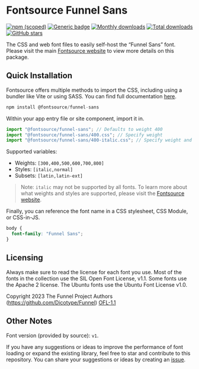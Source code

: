# Fontsource Funnel Sans

[![npm (scoped)](https://img.shields.io/npm/v/@fontsource/funnel-sans?color=brightgreen)](https://www.npmjs.com/package/@fontsource/funnel-sans) [![Generic badge](https://img.shields.io/badge/fontsource-passing-brightgreen)](https://github.com/fontsource/fontsource) [![Monthly downloads](https://badgen.net/npm/dm/@fontsource/funnel-sans)](https://github.com/fontsource/fontsource) [![Total downloads](https://badgen.net/npm/dt/@fontsource/funnel-sans)](https://github.com/fontsource/fontsource) [![GitHub stars](https://img.shields.io/github/stars/fontsource/fontsource.svg?style=social&label=Star)](https://github.com/fontsource/fontsource/stargazers)

The CSS and web font files to easily self-host the “Funnel Sans” font. Please visit the main [Fontsource website](https://fontsource.org/fonts/funnel-sans) to view more details on this package.

## Quick Installation

Fontsource offers multiple methods to import the CSS, including using a bundler like Vite or using SASS. You can find full documentation [here](https://fontsource.org/docs/getting-started/introduction).

```javascript
npm install @fontsource/funnel-sans
```

Within your app entry file or site component, import it in.

```javascript
import "@fontsource/funnel-sans"; // Defaults to weight 400
import "@fontsource/funnel-sans/400.css"; // Specify weight
import "@fontsource/funnel-sans/400-italic.css"; // Specify weight and style
```

Supported variables:
- Weights: `[300,400,500,600,700,800]`
- Styles: `[italic,normal]`
- Subsets: `[latin,latin-ext]`

> Note: `italic` may not be supported by all fonts. To learn more about what weights and styles are supported, please visit the [Fontsource website](https://fontsource.org/fonts/funnel-sans).

Finally, you can reference the font name in a CSS stylesheet, CSS Module, or CSS-in-JS.

```css
body {
  font-family: "Funnel Sans";
}
```

## Licensing
Always make sure to read the license for each font you use. Most of the fonts in the collection use the SIL Open Font License, v1.1. Some fonts use the Apache 2 license. The Ubuntu fonts use the Ubuntu Font License v1.0.

Copyright 2023 The Funnel Project Authors (https://github.com/Dicotype/Funnel)
[OFL-1.1](https://openfontlicense.org)

## Other Notes
Font version (provided by source): `v1`.

If you have any suggestions or ideas to improve the performance of font loading or expand the existing library, feel free to star and contribute to this repository. You can share your suggestions or ideas by creating an [issue](https://github.com/fontsource/fontsource/issues).